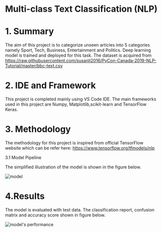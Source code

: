 # Multi-class Text Classification (NLP)
# 1. Summary
The aim of this project is to categorize unseen articles into 5 categories namely Sport, Tech, Business, Entertainment and Politics. Deep learning model is trained and deployed for this task. The dataset is acquired from https://raw.githubusercontent.com/susanli2016/PyCon-Canada-2019-NLP-Tutorial/master/bbc-text.csv
# 2. IDE and Framework
This project is completed mainly using VS Code IDE. The main frameworks used in this project are Numpy, Matplotlib,scikit-learn and TensorFlow Keras.
# 3. Methodology
The methodology for this project is inspired from official TensorFlow website which can be refer here: https://www.tensorflow.org/tfmodels/nlp

3.1 Model Pipeline

The simplified illustration of the model is shown in the figure below.

![model](https://user-images.githubusercontent.com/124944787/220280441-4eb3f1d2-567b-4c77-956d-70e21d1c72f9.png)
# 4.Results
The model is evaluated with test data. The classification report, confusion matrix and accuracy score shown in figure below.

![model's performance](https://user-images.githubusercontent.com/124944787/221628738-5a71193b-8e3c-41f6-b83f-c8d0b62ff131.png)
